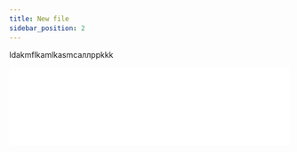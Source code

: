 ```yaml
---
title: New file
sidebar_position: 2
---
```

ldakmflkamlkasmcaллppkkk

![](apf_logo_clean_white_rgb_png.png)

